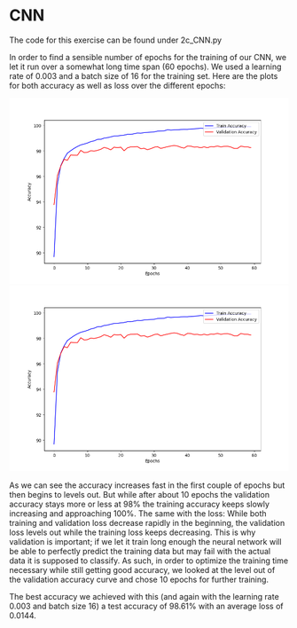 # CNN

The code for this exercise can be found under 2c_CNN.py

In order to find a sensible number of epochs for the training of our CNN, we let it run over a somewhat long time span (60 epochs). We used a learning rate of 0.003 and a batch size of 16 for the training set. Here are the plots for both accuracy as well as loss over the different epochs:

![Accuracy Graph](/2c/2c_accuracy_plot.png) ![Loss Graph](/2c/2c_accuracy_plot.png)

As we can see the accuracy increases fast in the first couple of epochs but then begins to levels out. But while after about 10 epochs the validation accuracy stays more or less at 98% the training accuracy keeps slowly increasing and approaching 100%. The same with the loss: While both training and validation loss decrease rapidly in the beginning, the validation loss levels out while the training loss keeps decreasing. This is why validation is important; if we let it train long enough the neural network will be able to perfectly predict the training data but may fail with the actual data it is supposed to classify. As such, in order to optimize the training time necessary while still getting good accuracy, we looked at the level out of the validation accuracy curve and chose 10 epochs for further training. 

The best accuracy we achieved with this (and again with the learning rate 0.003 and batch size 16) a test accuracy of 98.61% with an average loss of 0.0144.


